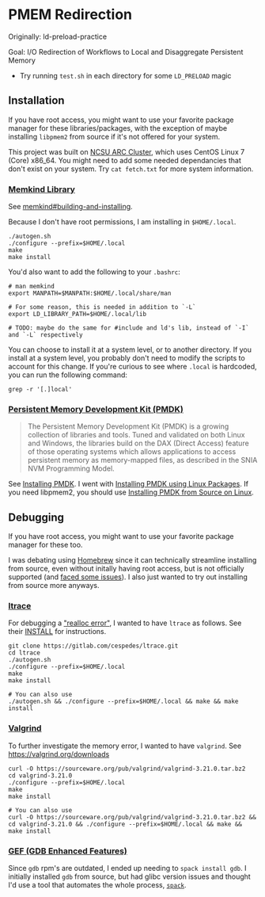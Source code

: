 # PMEM Redirection

Originally: ld-preload-practice

Goal: I/O Redirection of Workflows to Local and Disaggregate Persistent Memory

- Try running `test.sh` in each directory for some `LD_PRELOAD` magic

##  Installation

If you have root access, you might want to use your favorite package manager for these libraries/packages, with the exception of maybe installing `libpmem2` from source if it's not offered for your system.

This project was built on [NCSU ARC Cluster](https://arcb.csc.ncsu.edu/~mueller/cluster/arc/), which uses CentOS Linux 7 (Core) x86_64. You might need to add some needed dependancies that don't exist on your system. Try `cat fetch.txt` for more system information.

### [Memkind Library](https://github.com/memkind/memkind)
See [memkind#building-and-installing](https://github.com/memkind/memkind#building-and-installing).

Because I don't have root permissions, I am installing in `$HOME/.local`.
```
./autogen.sh
./configure --prefix=$HOME/.local
make
make install
```

You'd also want to add the following to your `.bashrc`:
```
# man memkind
export MANPATH=$MANPATH:$HOME/.local/share/man

# For some reason, this is needed in addition to `-L`
export LD_LIBRARY_PATH=$HOME/.local/lib

# TODO: maybe do the same for #include and ld's lib, instead of `-I` and `-L` respectively
```

You can choose to install it at a system level, or to another directory. If you install at a system level, you probably don't need to modify the scripts to account for this change. If you're curious to see where `.local` is hardcoded, you can run the following command:

```
grep -r '[.]local'
```

### [Persistent Memory Development Kit (PMDK)](https://pmem.io/pmdk/)

> The Persistent Memory Development Kit (PMDK) is a growing collection of libraries and tools. Tuned and validated on both Linux and Windows, the libraries build on the DAX (Direct Access) feature of those operating systems which allows applications to access persistent memory as memory-mapped files, as described in the SNIA NVM Programming Model.

See [Installing PMDK](https://docs.pmem.io/persistent-memory/getting-started-guide/installing-pmdk/). I went with [Installing PMDK using Linux Packages](https://docs.pmem.io/persistent-memory/getting-started-guide/installing-pmdk/installing-pmdk-using-linux-packages). If you need libpmem2, you should use [Installing PMDK from Source on Linux](https://docs.pmem.io/persistent-memory/getting-started-guide/installing-pmdk/compiling-pmdk-from-source).

## Debugging

If you have root access, you might want to use your favorite package manager for these too.

I was debating using [Homebrew](https://en.wikipedia.org/wiki/Homebrew_(package_manager)) since it can technically streamline installing from source, even without initally having root access, but is not officially supported (and [faced some issues](https://github.com/orgs/Homebrew/discussions?discussions_q=author%3Aosalbahr+CentOS)). I also just wanted to try out installing from source more anyways.

### [ltrace](https://en.wikipedia.org/wiki/Ltrace)

For debugging a ["realloc error"](https://github.com/osalbahr/ld-preload-practice/commit/f960fd33ded086b86eb7c23222dba63567f96b96), I wanted to have `ltrace` as follows. See their [INSTALL](https://gitlab.com/cespedes/ltrace/-/blob/main/INSTALL) for instructions.

```
git clone https://gitlab.com/cespedes/ltrace.git
cd ltrace
./autogen.sh
./configure --prefix=$HOME/.local
make
make install

# You can also use
./autogen.sh && ./configure --prefix=$HOME/.local && make && make install
```

### [Valgrind](https://en.wikipedia.org/wiki/Valgrind)

To further investigate the memory error, I wanted to have `valgrind`. See https://valgrind.org/downloads
```
curl -O https://sourceware.org/pub/valgrind/valgrind-3.21.0.tar.bz2
cd valgrind-3.21.0
./configure --prefix=$HOME/.local
make
make install

# You can also use
curl -O https://sourceware.org/pub/valgrind/valgrind-3.21.0.tar.bz2 && cd valgrind-3.21.0 && ./configure --prefix=$HOME/.local && make && make install
```

### [GEF (GDB Enhanced Features)](https://github.com/hugsy/gef)

Since `gdb` rpm's are outdated, I ended up needing to `spack install gdb`. I initially installed `gdb` from source, but had glibc version issues and thought I'd use a tool that automates the whole process, [`spack`](https://github.com/spack/spack).
